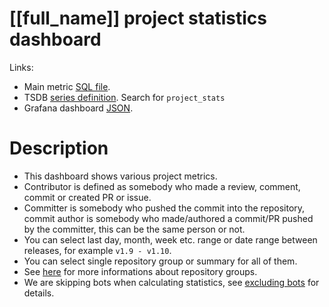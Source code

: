 <h1 id="dashboard-header">[[full_name]] project statistics dashboard</h1>
<p>Links:</p>
<ul>
<li>Main metric <a href="https://github.com/cncf/devstats/blob/master/metrics/shared/project_stats.sql" target="_blank">SQL file</a>.</li>
<li>TSDB <a href="https://github.com/cncf/devstats/blob/master/metrics/shared/metrics.yaml" target="_blank">series definition</a>. Search for <code>project_stats</code></li>
<li>Grafana dashboard <a href="https://github.com/cncf/devstats/blob/master/grafana/dashboards/[[lower_name]]/project-statistics.json" target="_blank">JSON</a>.</li>
</ul>
<h1 id="description">Description</h1>
<ul>
<li>This dashboard shows various project metrics.</li>
<li>Contributor is defined as somebody who made a review, comment, commit or created PR or issue.</li>
<li>Committer is somebody who pushed the commit into the repository, commit author is somebody who made/authored a commit/PR pushed by the committer, this can be the same person or not.</li>
<li>You can select last day, month, week etc. range or date range between releases, for example <code>v1.9 - v1.10</code>.</li>
<li>You can select single repository group or summary for all of them.</li>
<li>See <a href="https://github.com/cncf/devstats/blob/master/docs/repository_groups.md" target="_blank">here</a> for more informations about repository groups.</li>
<li>We are skipping bots when calculating statistics, see <a href="https://github.com/cncf/devstats/blob/master/docs/excluding_bots.md" target="_blank">excluding bots</a> for details.</li>
</ul>
